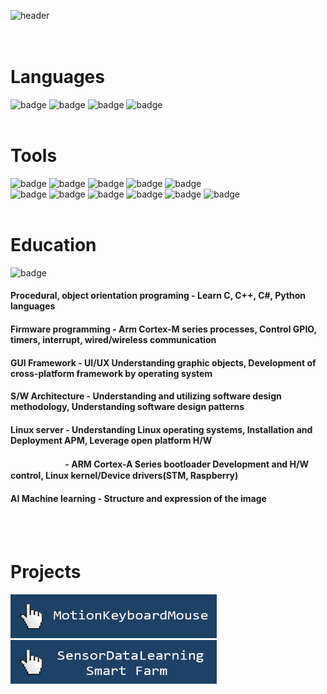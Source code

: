 ![header](https://capsule-render.vercel.app/api?type=rounded&color=gradient&text=Lim%20Information%20&height=200&fontSize=60&textBg=true)
<br><br><br>
# Languages <br>
![badge](https://img.shields.io/badge/C-A8B9CC?style=flat-square&logo=C&logoColor=black) ![badge](https://img.shields.io/badge/C++-00599C?style=flat-square&logo=cplusplus&logoColor=white) ![badge](https://img.shields.io/badge/C%23-512BD4?style=flat-square&logo=csharp&logoColor=white) ![badge](https://img.shields.io/badge/Python-3776AB?style=flat-square&logo=python&logoColor=white)
<br><br>
# Tools <br>
![badge](https://img.shields.io/badge/Visual%20Studio-5C2D91?style=flat-square&logo=visualstudio&logoColor=white) ![badge](https://img.shields.io/badge/Visual%20Studio%20Code-007ACC?style=flat-square&logo=visualstudiocode&logoColor=white) ![badge](https://img.shields.io/badge/STMicroelectronics-03234B?style=flat-square&logo=stmicroelectronics&logoColor=white) ![badge](https://img.shields.io/badge/Arm%20Keil-394049?style=flat-square&logo=armkeil&logoColor=white) ![badge](https://img.shields.io/badge/Raspberry%20Pi-A22846?style=flat-square&logo=raspberrypi&logoColor=white)
<br> ![badge](https://img.shields.io/badge/Linux-FCC624?style=flat-square&logo=linux&logoColor=black) ![badge](https://img.shields.io/badge/TensorFlow-FF6F00?style=flat-square&logo=tensorflow&logoColor=white) ![badge](https://img.shields.io/badge/OpenCV-5C3EE8?style=flat-square&logo=opencv&logoColor=white) ![badge](https://img.shields.io/badge/MySQL-4479A1?style=flat-square&logo=mysql&logoColor=white) ![badge](https://img.shields.io/badge/Git-F05032?style=flat-square&logo=git&logoColor=white) ![badge](https://img.shields.io/badge/GitHub-181717?style=flat-square&logo=github&logoColor=white)
<br><br>
# Education <br>
![badge](https://img.shields.io/badge/[intel]%20Edge%20AI%20S/W%20Academy-0071C5?style=flat-square&logo=&logoColor=white) <br>
#### Procedural, object orientation programing - Learn C, C++, C#, Python languages <br>
#### Firmware programming - Arm Cortex-M series processes, Control GPIO, timers, interrupt, wired/wireless communication <br>
#### GUI Framework - UI/UX Understanding graphic objects, Development of cross-platform framework by operating system <br>
#### S/W Architecture - Understanding and utilizing software design methodology, Understanding software design patterns <br>
#### Linux server - Understanding Linux operating systems, Installation and Deployment APM, Leverage open platform H/W <br>
#### 　　　　　　 - ARM Cortex-A Series bootloader Development and H/W control, Linux kernel/Device drivers(STM, Raspberry) <br>
#### AI Machine learning - Structure and expression of the image
<br><br>
# Projects <br>
<!--
[![image](motion.jpg)](https://github.com/lim9507/motionKeyboardMouse) <br>
[![image](smartfarm.jpg)](https://github.com/lim9507/MySQL_C-_IoT_RBerry4) <br> -->
[<img src="motion.jpg" width="330" height="70"/>](https://github.com/lim9507/motionKeyboardMouse) 
[<img src="smartfarm.jpg" width="330" height="70"/>](https://github.com/lim9507/MySQL_C-_IoT_RBerry4)
<!--
**lim9507/lim9507** is a ✨ _special_ ✨ repository because its `README.md` (this file) appears on your GitHub profile.

Here are some ideas to get you started:

- 🔭 I’m currently working on ...
- 🌱 I’m currently learning ...
- 👯 I’m looking to collaborate on ...
- 🤔 I’m looking for help with ...
- 💬 Ask me about ...
- 📫 How to reach me: ...
- 😄 Pronouns: ...
- ⚡ Fun fact: ...
-->
